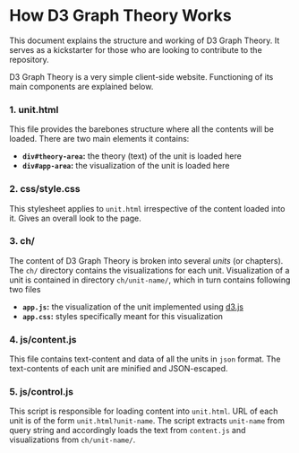 # How D3 Graph Theory Works

This document explains the structure and working of D3 Graph Theory. It serves as a kickstarter for those who are looking to contribute to the repository.

D3 Graph Theory is a very simple client-side website. Functioning of its main components are explained below.

### 1. unit.html

This file provides the barebones structure where all the contents will be loaded. There are two main elements it contains:

- **`div#theory-area`:** the theory (text) of the unit is loaded here
- **`div#app-area`:** the visualization of the unit is loaded here

### 2. css/style.css

This stylesheet applies to `unit.html` irrespective of the content loaded into it. Gives an overall look to the page.

### 3. ch/

The content of D3 Graph Theory is broken into several *units* (or chapters). The `ch/` directory contains the visualizations for each unit. Visualization of a unit is contained in directory `ch/unit-name/`, which in turn contains following two files

- **`app.js`:** the visualization of the unit implemented using [d3.js](https://d3js.org/)
- **`app.css`:** styles specifically meant for this visualization

### 4. js/content.js

This file contains text-content and data of all the units in `json` format. The text-contents of each unit are minified and JSON-escaped.

### 5. js/control.js

This script is responsible for loading content into `unit.html`. URL of each unit is of the form `unit.html?unit-name`. The script extracts `unit-name` from query string and accordingly loads the text from `content.js` and visualizations from `ch/unit-name/`.
